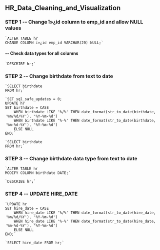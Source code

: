 ## HR_Data_Cleaning_and_Visualization


### STEP 1 -- Change ï»¿id column to emp_id and allow NULL values

	`ALTER TABLE hr
	CHANGE COLUMN ï»¿id emp_id VARCHAR(20) NULL;`

#### -- Check data types for all columns
	`DESCRIBE hr;`


### STEP 2 -- Change birthdate from text to date

	`SELECT birthdate
	FROM hr;`

	`SET sql_safe_updates = 0;
	UPDATE hr
	SET birthdate = CASE
	    WHEN birthdate LIKE '%/%' THEN date_format(str_to_date(birthdate, '%m/%d/%Y'), '%Y-%m-%d')
	    WHEN birthdate LIKE '%-%' THEN date_format(str_to_date(birthdate, '%m-%d-%Y'), '%Y-%m-%d')
	    ELSE NULL
	END;`

	`SELECT birthdate
	FROM hr;`

### STEP 3 -- Change birthdate data type from text to date
	`ALTER TABLE hr
	MODIFY COLUMN birthdate DATE;`
	
	`DESCRIBE hr;`

### STEP 4 -- UPDATE HIRE_DATE
	`UPDATE hr 
	SET hire_date = CASE
		WHEN hire_date LIKE '%/%' THEN date_format(str_to_date(hire_date, '%m/%d/%Y'), '%Y-%m-%d')
	    WHEN hire_date LIKE '%-%' THEN date_format(str_to_date(hire_date, '%m-%d-%Y'), '%Y-%m-%d')
	    ELSE NULL
	END;`
	
	`SELECT hire_date FROM hr;`
